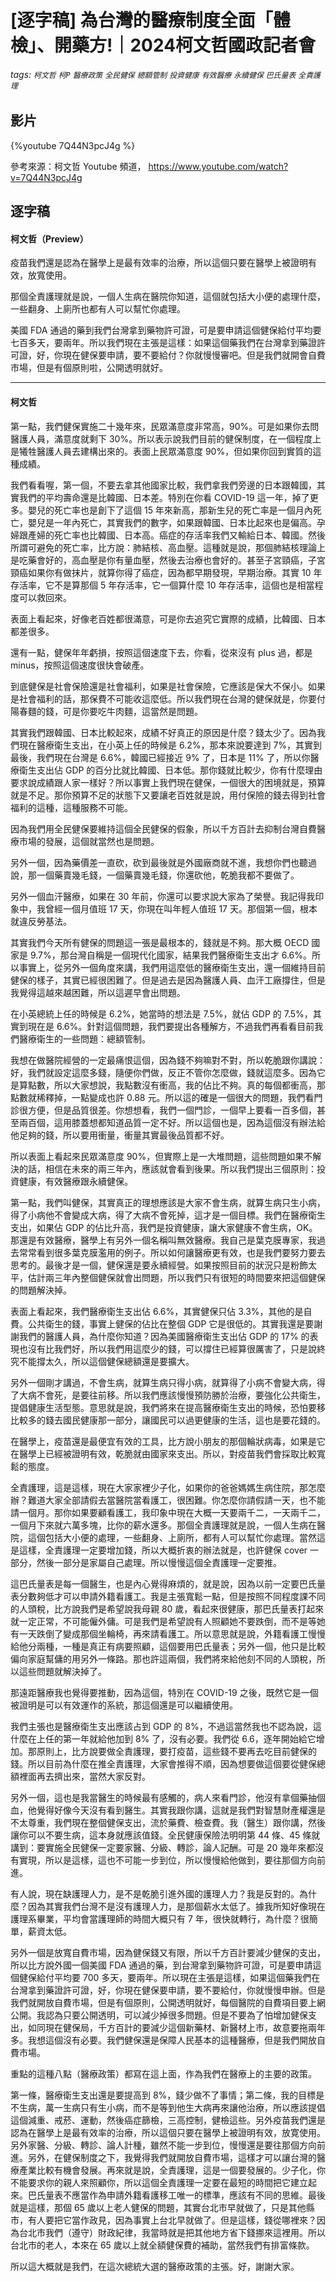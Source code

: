 # [逐字稿] 為台灣的醫療制度全面「體檢」、開藥方!｜2024柯文哲國政記者會

###### tags: `柯文哲` `柯P` `醫療政策` `全民健保` `總額管制` `投資健康` `有效醫療` `永續健保` `巴氏量表` `全責護理`

## 影片

{%youtube 7Q44N3pcJ4g %}

參考來源：柯文哲 Youtube 頻道， https://www.youtube.com/watch?v=7Q44N3pcJ4g


## 逐字稿

#### 柯文哲（Preview）

疫苗我們還是認為在醫學上是最有效率的治療，所以這個只要在醫學上被證明有效，放寬使用。

那個全責護理就是說，一個人生病在醫院你知道，這個就包括大小便的處理什麼，一些翻身、上廁所也都有人可以幫忙你處理。

美國 FDA 通過的藥到我們台灣拿到藥物許可證，可是要申請這個健保給付平均要七百多天，要兩年。所以我們現在主張是這樣：如果這個藥我們在台灣拿到藥證許可證，好，你現在健保要申請，要不要給付？你就慢慢審吧。但是我們就開會自費市場，但是有個原則啦，公開透明就好。

---

#### 柯文哲

第一點，我們健保實施二十幾年來，民眾滿意度非常高，90%。可是如果你去問醫護人員，滿意度就剩下 30%。所以表示說我們目前的健保制度，在一個程度上是犧牲醫護人員去建構出來的。表面上民眾滿意度 90%，但如果你回到實質的這種成績。

我們看看喔，第一個，不要去拿其他國家比較，我們拿我們旁邊的日本跟韓國，其實我們的平均壽命還是比韓國、日本差。特別在你看 COVID-19 這一年，掉了更多。嬰兒的死亡率也是創下了這個 15 年來新高，那新生兒的死亡率是一個月內死亡，嬰兒是一年內死亡，其實我們的數字，如果跟韓國、日本比起來也是偏高。孕婦跟產婦的死亡率也比韓國、日本高。癌症的存活率我們又輸給日本、韓國。然後所謂可避免的死亡率，比方說：肺結核、高血壓。這種就是說，那個肺結核理論上是吃藥會好的，高血壓是你有量血壓，然後去治療也會好的。甚至子宮頸癌，子宮頸癌如果你有做抹片，就算你得了癌症，因為都早期發現，早期治療。其實 10 年存活率，它不是算那個 5 年存活率，它一個算什麼 10 年存活率，這個也是相當程度可以救回來。

表面上看起來，好像老百姓都很滿意，可是你去追究它實際的成績，比韓國、日本都差很多。

還有一點，健保年年虧損，按照這個速度下去，你看，從來沒有 plus 過，都是 minus，按照這個速度很快會破產。

到底健保是社會保險還是社會福利，如果是社會保險，它應該是保大不保小。如果是社會福利的話，那保費不可能收這麼低。所以我們現在台灣的健保就是，你要付陽春麵的錢，可是你要吃牛肉麵，這當然是問題。

其實我們跟韓國、日本比較起來，成績不好真正的原因是什麼？錢太少了。因為我們現在醫療衛生支出，在小英上任的時候是 6.2%，那本來說要達到 7%，其實到最後，我們現在台灣是 6.6%，韓國已經接近 9% 了，日本是 11% 了，所以你醫療衛生支出佔 GDP 的百分比就比韓國、日本低。那你錢就比較少，你有什麼理由要求說成績跟人家一樣好？所以事實上我們現在健保，一個很大的困境就是，預算就是不足。那你預算不足的狀態下又要讓老百姓就是說，用付保險的錢去得到社會福利的這種，這種服務不可能。

因為我們用全民健保要維持這個全民健保的假象，所以千方百計去抑制台灣自費醫療市場的發展，這個就當然也是問題。

另外一個，因為藥價差一直砍，砍到最後就是外國廠商就不進，我想你們也聽過說，那一個藥賣幾毛錢，一個藥賣幾毛錢，你還砍他，乾脆我都不要做了。

另外一個血汗醫療，如果在 30 年前，你還可以要求說大家為了榮譽。我記得我印象中，我曾經一個月值班 17 天，你現在叫年輕人值班 17 天。那個第一個，根本就違反勞基法。

其實我們今天所有健保的問題這一張是最根本的，錢就是不夠。那大概 OECD 國家是 9.7%，那台灣自稱是一個現代化國家，結果我們醫療衛生支出才 6.6%。所以事實上，從另外一個角度來講，我們用這麼低的醫療衛生支出，還一個維持目前健保的樣子，其實已經很困難了。但是過去是因為醫護人員、血汗工廠撐住，但是我覺得這越來越困難，所以這遲早會出問題。

在小英總統上任的時候是 6.2%，她當時的想法是 7.5%，就佔 GDP 的 7.5%，其實到現在是 6.6%。針對這個問題，我們要提出各種解方，不過我們再看看目前我們醫療衛生的一些問題：總額管制。

我想在做醫院經營的一定最痛恨這個，因為錢不夠嘛對不對，所以乾脆跟你講說：好，我們就設定這麼多錢，隨便你們做，反正不管你怎麼做，錢就這麼多。因為它是算點數，所以大家想說，我點數沒有衝高，我的佔比不夠。真的每個都衝高，那點數就稀釋掉，一點變成也許 0.88 元。所以這的確是一個很大的問題，我們看門診很方便，但是品質很差。你想想看，我們一個門診，一個早上要看一百多個，甚至兩百個，這用膝蓋想都知道品質一定不好。所以這個也是，因為這個沒有辦法給他足夠的錢，所以要用衝量，衝量其實最後品質都不好。

所以表面上看起來民眾滿意度 90%，但實際上是一大堆問題，這些問題如果不解決的話，相信在未來的兩三年內，應該就會看到後果。所以我們提出三個原則：投資健康，有效醫療跟永續健保。

第一點，我們叫健保，其實真正的理想應該是大家不會生病，就算生病只生小病，得了小病他不會變成大病，得了大病不會死掉，這才是一個目標。我們在醫療衛生支出，如果佔 GDP 的佔比升高，我們是投資健康，讓大家健康不會生病，OK。那還是有效醫療，醫學上有另外一個名稱叫無效醫療。我自己是葉克膜專家，我過去常常看到很多葉克膜濫用的例子。所以如何讓醫療更有效，也是我們要努力要去思考的。最後才是一個，健保還是要永續經營。如果按照目前的狀況只是粉飾太平，估計兩三年內整個健保就會出問題，所以我們只有很短的時間要來把這個健保的問題解決掉。

表面上看起來，我們醫療衛生支出佔 6.6%，其實健保只佔 3.3%，其他的是自費。公共衛生的錢，事實上健保的佔比在整個 GDP 它是很低的。其實我還是要謝謝我們的醫護人員，為什麼你知道？因為美國醫療衛生支出佔 GDP 的 17% 的表現也沒有比我們好，所以我們用這麼少的錢，可以撐住已經算很厲害了，只是說終究不能撐太久，所以這個健保總額還是要擴大。

另外一個剛才講過，不會生病，就算生病只得小病，就算得了小病不會變大病，得了大病不會死，是要往前移。所以我們應該慢慢預防勝於治療，要強化公共衛生，提倡健康生活型態。意思就是說，我們將來在提高醫療衛生支出的時候，恐怕要移比較多的錢去國民健康那一部分，讓國民可以過更健康的生活，這也是要花錢的。

在醫學上，疫苗還是最便宜有效的工具，比方說小朋友的那個輪狀病毒，如果是它在醫學上已經被證明有效，乾脆就由國家來支出。所以，對疫苗我們會採取比較寬鬆的態度。

全責護理，這是這樣，現在大家家裡少子化，如果你的爸爸媽媽生病住院，那怎麼辦？難道大家全部請假去當醫院當看護工，很困難。你怎麼你請假請一天，也不能請一個月。那你如果要顧看護工，我印象中現在大概一天要兩千二，一天兩千二，一個月下來就六萬多塊，比你的薪水還多。那個全責護理就是說，一個人生病在醫院，這個包括大小便的處理，一些翻身、上廁所，都有人可以幫忙你處理。當然這是這樣，全責護理一定要增加錢，所以大概折衷的辦法就是，也許健保 cover 一部分，然後一部分是家屬自己處理。所以慢慢這個全責護理一定要推。

這巴氏量表是每一個醫生，也是內心覺得麻煩的，就是說，因為以前一定要巴氏量表分數夠低才可以申請外籍看護工。我是主張寬鬆一點，但是按照不同程度課不同的人頭稅，比方說我們是希望說我母親 80 歲，看起來很健康，那巴氏量表打起來就一定正常，不可能僱外傭。可是我們是希望說有人照顧她不要跌倒，而不是等她有一天跌倒了變成那個坐輪椅，再來請看護工。所以意思就是說，外籍看護工慢慢給他分兩種，一種是真正有病要照顧，這個要用巴氏量表；另外一個，他只是比較偏向家庭幫傭的用另外一條路。那也許這兩個，我們將來給他刻不同的人頭稅，所以這些問題就解決掉了。

那遠距醫療我也覺得要推動，因為這個，特別在 COVID-19 之後，既然它是一個被證明是可以有效運作的系統，那這個還是可以繼續使用。

我們主張也是醫療衛生支出應該占到 GDP 的 8%，不過這當然我也不認為說，這什麼在上任的第一年就給他加到 8% 了，沒有必要。我們從 6.6，逐年開始給它增加。那原則上，比方說要做全責護理，要打疫苗，這些錢不要再去吃目前健保的錢。所以目前為什麼在推全責護理，大家會推得不順，因為想要做這個要從健保總額裡面再去擠出來，當然大家反對。

另外一個，這也是我當醫生的時候最有感觸的，病人來看門診，他沒有拿個藥抽個血，他覺得好像今天沒有看到醫生。其實我跟你講，這就是我們對智慧財產權還是不太尊重，我們現在整個健保支出，流於藥費、檢查費。我（醫生）跟你講，然後讓你可以不要生病，這本身就應該值錢。全民健康保險法明明第 44 條、45 條就講到：要實施全民健保一定要家醫、分級、轉診，論人記酬。可是 20 幾年來都沒有實現，所以是這樣，這也不可能一步到位，所以慢慢給他做到，要往那個方向前進。

有人說，現在缺護理人力，是不是乾脆引進外國的護理人力？我是反對的。為什麼？因為其實我們台灣不是沒有護理人力，是那個薪水太低了。據我所知好像現在護理系畢業，平均會當護理師的時間大概只有 7 年，很快就轉行，為什麼？很簡單，薪資太低。

另外一個是放寬自費市場，因為健保錢又有限，所以千方百計要減少健保的支出，所以比方說外國一個美國 FDA 通過的藥，到台灣拿到藥物許可證，可是要申請這個健保給付平均要 700 多天，要兩年。所以現在主張是這樣，如果這個藥我們在台灣拿到藥證許可證，好，你現在健保要申請，要不要給付，你就慢慢申辦。但是我們就開放自費市場，但是有個原則，公開透明就好，每個醫院的自費項目要上網公開。我認為只要公開透明，可以減少掉很多問題。但是不要為了怕增加健保支出，如同現在健保局，千方百計的要減少這個新藥材、新醫材上市，故意要拖兩年多。我想這個沒有必要。我們健保還是保障人民基本的這種醫療，但是我們開放自費市場。

重點的這種八點（醫療政策）都寫在這上面，作為我們在醫療上的主要的政策。

第一條，醫療衛生支出還是要提高到 8%，錢少做不了事情；第二條，我的目標是不生病，萬一生病只有生小病，而不是等到他生大病再來讓他治療，所以應該提倡這個減重、戒菸、運動，然後癌症篩檢，三高控制，健檢這些。另外疫苗我們還是認為在醫學上是最有效率的治療，所以這個只要在醫學上被證明有效，放寛使用。另外家醫、分級、轉診、論人計種，雖然不能一步到位，慢慢還是要往那個方向前進。另外，在健保制度之下，我覺得我們就開放自費市場，這樣才可以讓台灣的醫療產業比較有機會發展。再來就是說，全責護理，這是一個要發展的。少子化，你不能要求你的親人來照顧你，所以這個全責護理一定要在最短的時間把它建立起來。巴氏量表不應當作為申請外籍看護移工唯一的標準，應該有不同的思維。最後就是這樣，那個 65 歲以上老人健保的問題，其實台北市早就做了，只是其他縣市，有人要把它當作政見，因為事實上台北早就做了。但是這樣，錢從哪裡來？因為台北市我們（遵守）財政紀律，我當時就是把其他地方省下錢挪來這裡用。所以台北市的老人，本來在 65 歲以上就全額健保費的補助，當然我們有排富條款。

所以這大概就是我們，在這次總統大選的醫療政策的主張。好，謝謝大家。

